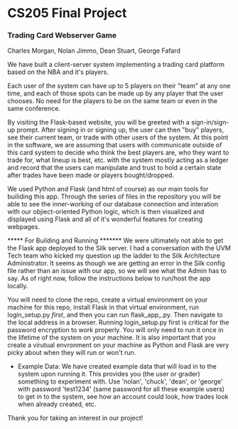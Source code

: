 # CS205 Final Project
### Trading Card Webserver Game

Charles Morgan, Nolan Jimmo, Dean Stuart, George Fafard

We have built a client-server system implementing a trading card platform based on the NBA and it's players.

Each user of the system can have up to 5 players on their "team" at any one time, and each of those spots can be made up by any player that the user chooses. No need for the players to be on the same team or even in the same conference.

By visiting the Flask-based website, you will be greeted with a sign-in/sign-up prompt. After signing in or signing up, the user can then "buy" players, see their current team, or trade with other users of the system. At this point in the software, we are assuming that users with communicate outside of this card system to decide who think the best players are, who they want to trade for, what lineup is best, etc. with the system mostly acting as a ledger and record that the users can manipulate and trust to hold a certain state after trades have been made or players bought/dropped.

We used Python and Flask (and html of course) as our main tools for builiding this app. Through the series of files in the repository you will be able to see the inner-working of our database connection and interation with our objiect-oriented Python logic, which is then visualized and displayed using Flask and all of it's wonderful features for creating webpages.

***** For Building and Running *******
We were ultimately not able to get the Flask app deployed to the Silk server. I had a conversation with the UVM Tech team who kicked my question up the ladder to the Silk Architecture Administrator. It seems as though we are getting an error in the Silk config file rather than an issue with our app, so we will see what the Admin has to say. As of right now, follow the instructions below to run/host the app locally.

You will need to clone the repo, create a virtual environment on your machine for this repo, install Flask in that virtual environment, run login_setup.py _first_, and then you can run flask_app_.py. Then navigate to the local address in a browser. Running login_setup.py first is critical for the password encryption to work properly. You will only need to run it once in the lifetime of the system on your machine. It is also important that you create a virutual envronment on your machine as Python and Flask are very picky about when they will run or won't run.

* Example Data:
We have created example data that will load in to the system upon running it. This provides you (the user or grader) something to experiment with. Use 'nolan', 'chuck', 'dean', or 'george' with password 'test1234' (same password for all these example users) to get in to the system, see how an account could look, how trades look when already created, etc.

Thank you for taking an interest in our project!
